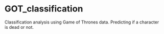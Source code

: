 # GOT_classification
Classification analysis using Game of Thrones data. Predicting if a character is dead or not. 
